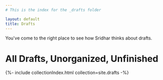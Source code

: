 ```yaml
---
# This is the index for the _drafts folder

layout: default
title: Drafts
---
```


You've come to the right place to see how Sridhar thinks about drafts.

<h1> All Drafts, Unorganized, Unfinished</h1>

{%- include collectionIndex.html collection=site.drafts -%}